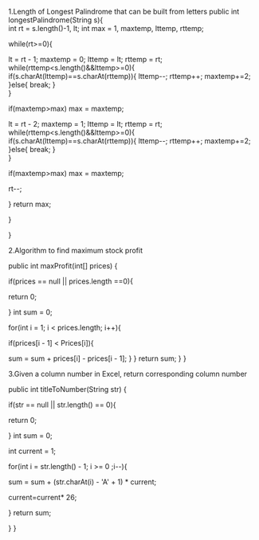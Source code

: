 1.Length of Longest Palindrome that can be built from letters
public int longestPalindrome(String s){		
int rt = s.length()-1, lt;
int max = 1, maxtemp, lttemp, rttemp;

while(rt>=0){		
				
lt = rt - 1;
maxtemp = 0;
lttemp = lt;
rttemp = rt;
while(rttemp<s.length()&&lttemp>=0){				
if(s.charAt(lttemp)==s.charAt(rttemp)){
lttemp--;
rttemp++;
maxtemp+=2;	
}else{
break;
}			
}
		
if(maxtemp>max)
max = maxtemp;
						
lt = rt - 2;
maxtemp = 1;
lttemp = lt;
rttemp = rt;
while(rttemp<s.length()&&lttemp>=0){				
if(s.charAt(lttemp)==s.charAt(rttemp)){
lttemp--;
rttemp++;
maxtemp+=2;	
}else{
break;
}			
}
			
if(maxtemp>max)
max = maxtemp;
		
rt--;	
			
}
return max;
		
}
	
	
}


2.Algorithm to find maximum stock profit

public int maxProfit(int[] prices) {

if(prices == null || prices.length ==0){

return 0;

}
int sum = 0;

for(int i = 1; i < prices.length; i++){

if(prices[i - 1] < Prices[i]){

sum = sum + prices[i] - prices[i - 1];
}
}
return sum;
}
}


3.Given a column number in Excel, return corresponding column number

public int titleToNumber(String str) {

if(str == null || str.length() == 0){

return 0;

}
int sum = 0;

int current = 1;

for(int i = str.length() - 1; i >= 0 ;i--){

sum = sum + (str.charAt(i) - 'A' + 1) * current;

current=current* 26;

}
return sum;

}
}


